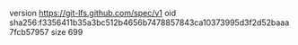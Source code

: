 version https://git-lfs.github.com/spec/v1
oid sha256:f3356411b35a3bc512b4656b7478857843ca10373995d3f2d52baaa7fcb57957
size 699
